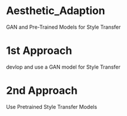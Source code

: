 # Aesthetic_Adaption
GAN and Pre-Trained Models for Style Transfer

# 1st Approach
devlop and use a GAN model for Style Transfer

# 2nd Approach
Use Pretrained Style Transfer Models
